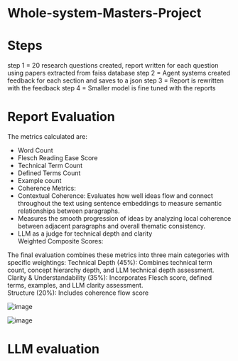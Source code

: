 # Whole-system-Masters-Project


# Steps

step 1 = 20 research questions created, report written for each question using papers extracted from faiss database
step 2 = Agent systems created feedback for each section and saves to a json 
step 3 = Report is rewritten with the feedback
step 4 = Smaller model is fine tuned with the reports

# Report Evaluation

The metrics calculated are: 
* Word Count     
* Flesch Reading Ease Score  
* Technical Term Count  
* Defined Terms Count  
* Example count  
* Coherence Metrics:  
* Contextual Coherence: Evaluates how well ideas flow and connect throughout the text using sentence embeddings to measure semantic relationships between paragraphs.  
* Measures the smooth progression of ideas by analyzing local coherence between adjacent paragraphs and overall thematic consistency.  
* LLM as a judge for technical depth and clarity   
Weighted Composite Scores:  

The final evaluation combines these metrics into three main categories with specific weightings:
Technical Depth (45%): Combines technical term count, concept hierarchy depth, and LLM technical depth assessment.  
Clarity & Understandability (35%): Incorporates Flesch score, defined terms, examples, and LLM clarity assessment.  
Structure (20%): Includes coherence flow score  

![image](https://github.com/user-attachments/assets/b1ad2aa7-c1cc-4a69-829b-4ccde9c74a92)


![image](https://github.com/user-attachments/assets/ff800367-c48c-41e6-9cbf-692e40ae1ecf)


# LLM evaluation




